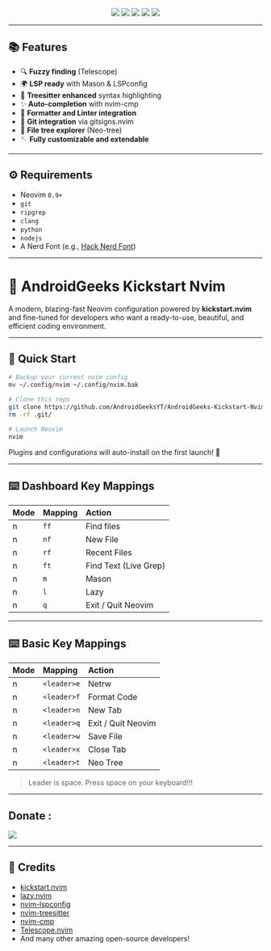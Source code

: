<p align='center'>
<img src="https://img.shields.io/badge/Maintained%3F-YES-cyan?style=for-the-badge">
<img src="https://img.shields.io/github/license/AndroidGeeksYT/AndroidGeeks-Kickstart-Nvim?color=cyan&style=for-the-badge">
<img src="https://img.shields.io/github/stars/AndroidGeeksYT/AndroidGeeks-Kickstart-Nvim?color=cyan&style=for-the-badge">
<img src="https://img.shields.io/github/forks/AndroidGeeksYT/AndroidGeeks-Kickstart-Nvim?color=cyan&style=for-the-badge">
<img src="https://img.shields.io/github/issues/AndroidGeeksYT/AndroidGeeks-Kickstart-Nvim?color=cyan&style=for-the-badge">
</p>

---

## 📚 Features

- 🔍 **Fuzzy finding** (Telescope)
- 🌍 **LSP ready** with Mason & LSPconfig
- 🌟 **Treesitter enhanced** syntax highlighting
- ✨ **Auto-completion** with nvim-cmp
- 🔄 **Formatter and Linter integration**
- 🔗 **Git integration** via gitsigns.nvim
- 🔺 **File tree explorer** (Neo-tree)
- 🪡 **Fully customizable and extendable**

---

## ⚙️ Requirements

- Neovim `0.9+`
- `git`
- `ripgrep`
- `clang`
- `python`
- `nodejs`
- A Nerd Font (e.g., [Hack Nerd Font](https://www.nerdfonts.com/))

---

# 🌟 AndroidGeeks Kickstart Nvim

A modern, blazing-fast Neovim configuration powered by **kickstart.nvim** and fine-tuned for developers who want a ready-to-use, beautiful, and efficient coding environment.

---

## 🚀 Quick Start

```bash
# Backup your current nvim config
mv ~/.config/nvim ~/.config/nvim.bak

# Clone this repo
git clone https://github.com/AndroidGeeksYT/AndroidGeeks-Kickstart-Nvim ~/.config/nvim
rm -rf .git/

# Launch Neovim
nvim
```

Plugins and configurations will auto-install on the first launch! 🌟

---

## ⌨️ Dashboard Key Mappings

| Mode | Mapping | Action                |
| :--- | :------ | :-------------------- |
| n    | `ff`    | Find files            |
| n    | `nf`    | New File              |
| n    | `rf`    | Recent Files          |
| n    | `ft`    | Find Text (Live Grep) |
| n    | `m`     | Mason                 |
| n    | `l`     | Lazy                  |
| n    | `q`     | Exit / Quit Neovim    |

---

## ⌨️ Basic Key Mappings

| Mode | Mapping     | Action             |
| :--- | :---------- | :----------------- |
| n    | `<leader>e` | Netrw              |
| n    | `<leader>f` | Format Code        |
| n    | `<leader>n` | New Tab            |
| n    | `<leader>q` | Exit / Quit Neovim |
| n    | `<leader>w` | Save File          |
| n    | `<leader>x` | Close Tab          |
| n    | `<leader>t` | Neo Tree           |

> Leader is space. Press space on your keyboard!!!

---

## Donate :

<p>
<img src="https://github.com/AndroidGeeksYT/AndroidGeeks-Kickstart-Nvim/blob/main/img/donate.png">
</p>

---

## 🙏 Credits

- [kickstart.nvim](https://github.com/nvim-lua/kickstart.nvim)
- [lazy.nvim](https://github.com/folke/lazy.nvim)
- [nvim-lspconfig](https://github.com/neovim/nvim-lspconfig)
- [nvim-treesitter](https://github.com/nvim-treesitter/nvim-treesitter)
- [nvim-cmp](https://github.com/hrsh7th/nvim-cmp)
- [Telescope.nvim](https://github.com/nvim-telescope/telescope.nvim)
- And many other amazing open-source developers!
